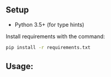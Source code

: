 ## Setup

* Python 3.5+ (for type hints)

Install requirements with the command:
```bash
pip install -r requirements.txt
```

## Usage:

